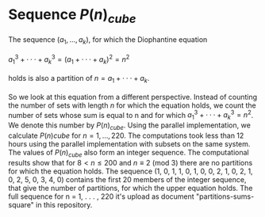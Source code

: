 # Sequence $P(n)_{cube}$
The sequence $(a_1, . . . , a_k)$, for which the Diophantine equation \
\
$a^3_1+ · · · + a^3_k= (a_1 + · · · + a_k)^2 = n^2$\
\
holds is also a partition of $n = a_1 + · · · + a_k$. \
\
So we look at this equation from a different perspective. Instead of counting the number of sets with length $n$ for which the equation holds, we count the number of sets whose sum is equal to n and for which $a^3_1 +· · ·+a^3_k= n^2$. We denote this number by $P(n)_{cube}$. Using the parallel implementation, we calculate $P(n)cube$ for $n = 1, . . . , 220$. The computations took less than 12 hours using the parallel implementation with subsets on the same system. The values of $P(n)_{cube}$ also form an integer sequence. The computational results show that for $8 < n ≤ 200$ and $n ≡ 2$ (mod 3) there are no partitions for which the equation holds. The sequence (1, 0, 1, 1, 0, 1, 0, 0, 2, 1, 0, 2, 1, 0, 2, 5, 0, 3, 4, 0) contains the first 20 members of the integer sequence, that give the number of partitions, for which the upper equation holds. The full sequence for n = 1, . . . , 220 it's upload as document "partitions-sums-square" in this repository. 
